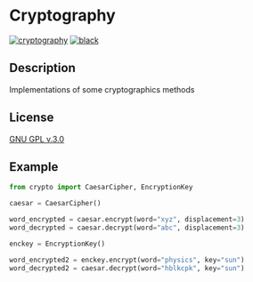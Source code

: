 # Cryptography

[![cryptography](https://github.com/jvscursulim/cryptography/actions/workflows/ci.yaml/badge.svg?branch=master)](https://github.com/jvscursulim/cryptography/actions/workflows/ci.yaml)
[![black](https://img.shields.io/badge/code%20style-black-000000.svg)](https://github.com/psf/black)

## Description

Implementations of some cryptographics methods

## License

[GNU GPL v.3.0](https://github.com/jvscursulim/cryptography/LICENSE)

## Example

```python
from crypto import CaesarCipher, EncryptionKey

caesar = CaesarCipher()

word_encrypted = caesar.encrypt(word="xyz", displacement=3)
word_decrypted = caesar.decrypt(word="abc", displacement=3)

enckey = EncryptionKey()

word_encrypted2 = enckey.encrypt(word="physics", key="sun")
word_decrypted2 = caesar.decrypt(word="hblkcpk", key="sun")
```
